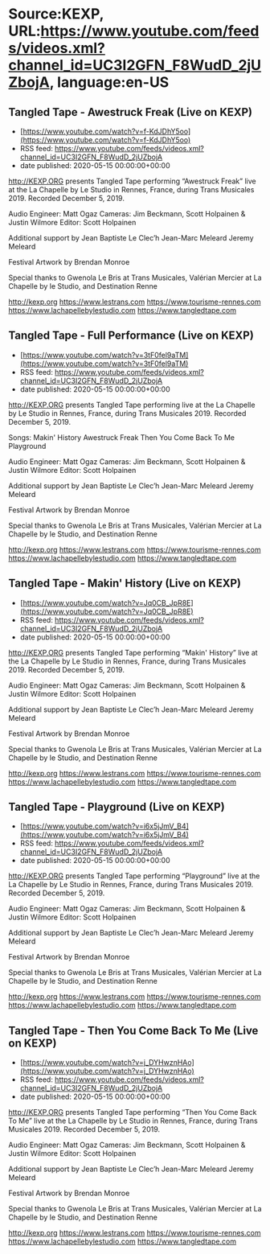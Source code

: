 # Source:KEXP, URL:https://www.youtube.com/feeds/videos.xml?channel_id=UC3I2GFN_F8WudD_2jUZbojA, language:en-US

## Tangled Tape - Awestruck Freak (Live on KEXP)
 - [https://www.youtube.com/watch?v=f-KdJDhY5oo](https://www.youtube.com/watch?v=f-KdJDhY5oo)
 - RSS feed: https://www.youtube.com/feeds/videos.xml?channel_id=UC3I2GFN_F8WudD_2jUZbojA
 - date published: 2020-05-15 00:00:00+00:00

http://KEXP.ORG presents Tangled Tape performing “Awestruck Freak” live at the La Chapelle by Le Studio in Rennes, France, during Trans Musicales 2019. Recorded December 5, 2019.

Audio Engineer: Matt Ogaz
Cameras: Jim Beckmann, Scott Holpainen & Justin Wilmore
Editor: Scott Holpainen

Additional support by 
Jean Baptiste Le Clec’h
Jean-Marc Meleard
Jeremy Meleard

Festival Artwork by Brendan Monroe

Special thanks to Gwenola Le Bris at Trans Musicales, Valérian Mercier at La Chapelle by le Studio, and Destination Renne

http://kexp.org
https://www.lestrans.com
https://www.tourisme-rennes.com
https://www.lachapellebylestudio.com
https://www.tangledtape.com

## Tangled Tape - Full Performance (Live on KEXP)
 - [https://www.youtube.com/watch?v=3tF0fel9aTM](https://www.youtube.com/watch?v=3tF0fel9aTM)
 - RSS feed: https://www.youtube.com/feeds/videos.xml?channel_id=UC3I2GFN_F8WudD_2jUZbojA
 - date published: 2020-05-15 00:00:00+00:00

http://KEXP.ORG presents Tangled Tape performing live at the La Chapelle by Le Studio in Rennes, France, during Trans Musicales 2019. Recorded December 5, 2019.

Songs:
Makin' History
Awestruck Freak
Then You Come Back To Me
Playground

Audio Engineer: Matt Ogaz
Cameras: Jim Beckmann, Scott Holpainen & Justin Wilmore
Editor: Scott Holpainen

Additional support by 
Jean Baptiste Le Clec’h
Jean-Marc Meleard
Jeremy Meleard

Festival Artwork by Brendan Monroe

Special thanks to Gwenola Le Bris at Trans Musicales, Valérian Mercier at La Chapelle by le Studio, and Destination Renne

http://kexp.org
https://www.lestrans.com
https://www.tourisme-rennes.com
https://www.lachapellebylestudio.com
https://www.tangledtape.com

## Tangled Tape - Makin' History (Live on KEXP)
 - [https://www.youtube.com/watch?v=Jq0CB_JpR8E](https://www.youtube.com/watch?v=Jq0CB_JpR8E)
 - RSS feed: https://www.youtube.com/feeds/videos.xml?channel_id=UC3I2GFN_F8WudD_2jUZbojA
 - date published: 2020-05-15 00:00:00+00:00

http://KEXP.ORG presents Tangled Tape performing “Makin' History” live at the La Chapelle by Le Studio in Rennes, France, during Trans Musicales 2019. Recorded December 5, 2019.

Audio Engineer: Matt Ogaz
Cameras: Jim Beckmann, Scott Holpainen & Justin Wilmore
Editor: Scott Holpainen

Additional support by 
Jean Baptiste Le Clec’h
Jean-Marc Meleard
Jeremy Meleard

Festival Artwork by Brendan Monroe

Special thanks to Gwenola Le Bris at Trans Musicales, Valérian Mercier at La Chapelle by le Studio, and Destination Renne

http://kexp.org
https://www.lestrans.com
https://www.tourisme-rennes.com
https://www.lachapellebylestudio.com
https://www.tangledtape.com

## Tangled Tape - Playground (Live on KEXP)
 - [https://www.youtube.com/watch?v=i6x5jJmV_B4](https://www.youtube.com/watch?v=i6x5jJmV_B4)
 - RSS feed: https://www.youtube.com/feeds/videos.xml?channel_id=UC3I2GFN_F8WudD_2jUZbojA
 - date published: 2020-05-15 00:00:00+00:00

http://KEXP.ORG presents Tangled Tape performing “Playground” live at the La Chapelle by Le Studio in Rennes, France, during Trans Musicales 2019. Recorded December 5, 2019.

Audio Engineer: Matt Ogaz
Cameras: Jim Beckmann, Scott Holpainen & Justin Wilmore
Editor: Scott Holpainen

Additional support by 
Jean Baptiste Le Clec’h
Jean-Marc Meleard
Jeremy Meleard

Festival Artwork by Brendan Monroe

Special thanks to Gwenola Le Bris at Trans Musicales, Valérian Mercier at La Chapelle by le Studio, and Destination Renne

http://kexp.org
https://www.lestrans.com
https://www.tourisme-rennes.com
https://www.lachapellebylestudio.com
https://www.tangledtape.com

## Tangled Tape - Then You Come Back To Me (Live on KEXP)
 - [https://www.youtube.com/watch?v=j_DYHwznHAo](https://www.youtube.com/watch?v=j_DYHwznHAo)
 - RSS feed: https://www.youtube.com/feeds/videos.xml?channel_id=UC3I2GFN_F8WudD_2jUZbojA
 - date published: 2020-05-15 00:00:00+00:00

http://KEXP.ORG presents Tangled Tape performing “Then You Come Back To Me” live at the La Chapelle by Le Studio in Rennes, France, during Trans Musicales 2019. Recorded December 5, 2019.

Audio Engineer: Matt Ogaz
Cameras: Jim Beckmann, Scott Holpainen & Justin Wilmore
Editor: Scott Holpainen

Additional support by 
Jean Baptiste Le Clec’h
Jean-Marc Meleard
Jeremy Meleard

Festival Artwork by Brendan Monroe

Special thanks to Gwenola Le Bris at Trans Musicales, Valérian Mercier at La Chapelle by le Studio, and Destination Renne

http://kexp.org
https://www.lestrans.com
https://www.tourisme-rennes.com
https://www.lachapellebylestudio.com
https://www.tangledtape.com

